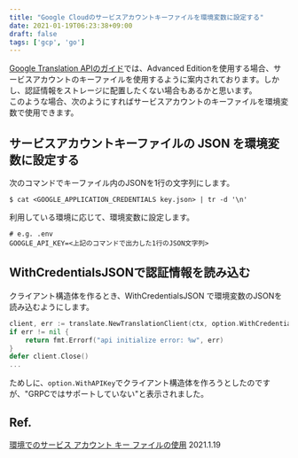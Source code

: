 ```yaml
---
title: "Google Cloudのサービスアカウントキーファイルを環境変数に設定する"
date: 2021-01-19T06:23:38+09:00
draft: false
tags: ['gcp', 'go']
---
```


[Google Translation APIのガイド](https://cloud.google.com/translate/docs/setup)では、Advanced Editionを使用する場合、サービスアカウントのキーファイルを使用するように案内されております。しかし、認証情報をストレージに配置したくない場合もあるかと思います。  
このような場合、次のようにすればサービスアカウントのキーファイルを環境変数で使用できます。

## サービスアカウントキーファイルの JSON を環境変数に設定する　

次のコマンドでキーファイル内のJSONを1行の文字列にします。

```shell
$ cat <GOOGLE_APPLICATION_CREDENTIALS key.json> | tr -d '\n'  
```

利用している環境に応じて、環境変数に設定します。

```shell
# e.g. .env
GOOGLE_API_KEY=<上記のコマンドで出力した1行のJSON文字列>
```

## WithCredentialsJSONで認証情報を読み込む

クライアント構造体を作るとき、WithCredentialsJSON で環境変数のJSONを読み込むようにします。

```go
client, err := translate.NewTranslationClient(ctx, option.WithCredentialsJSON([]byte(os.Getenv("GOOGLE_API_KEY"))))
if err != nil {
    return fmt.Errorf("api initialize error: %w", err)
}
defer client.Close()
...
```

ためしに、`option.WithAPIKey`でクライアント構造体を作ろうとしたのですが、"GRPCではサポートしていない"と表示されました。

## Ref.

[環境でのサービス アカウント キー ファイルの使用](https://cloud.google.com/translate/docs/setup) 2021.1.19
